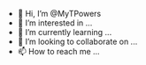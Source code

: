 - 👋 Hi, I’m @MyTPowers
- 👀 I’m interested in ...
- 🌱 I’m currently learning ...
- 💞️ I’m looking to collaborate on ...
- 📫 How to reach me ...

<!---
MyTPowers/MyTPowers is a ✨ special ✨ repository because its `README.md` (this file) appears on your GitHub profile.
You can click the Preview link to take a look at your changes.
--->
